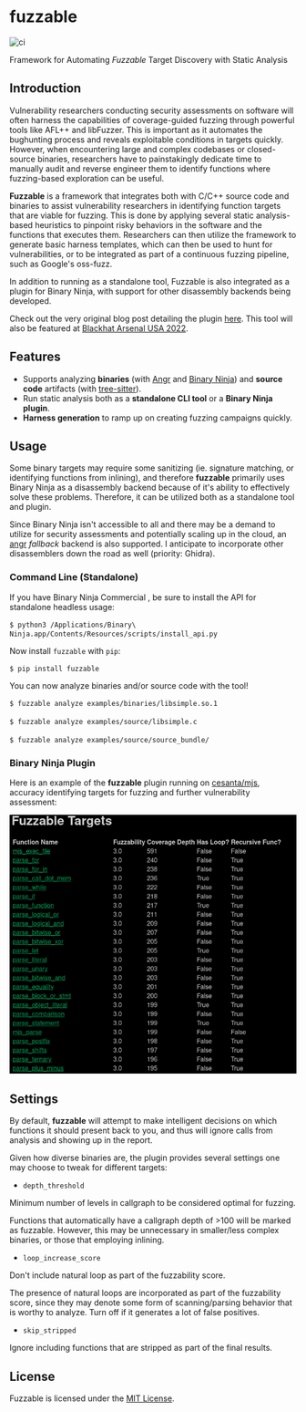 # fuzzable

![ci](https://github.com/ex0dus-0x/fuzzable/actions/workflows/main.yml/badge.svg)

Framework for Automating _Fuzzable_ Target Discovery with Static Analysis

## Introduction

Vulnerability researchers conducting security assessments on software will often harness the capabilities of coverage-guided fuzzing through powerful tools like AFL++ and libFuzzer. This is important as it automates the bughunting process and reveals exploitable conditions in targets quickly. However, when encountering large and complex codebases or closed-source binaries, researchers have to painstakingly dedicate time to manually audit and reverse engineer them to identify functions where fuzzing-based exploration can be useful.

__Fuzzable__ is a framework that integrates both with C/C++ source code and binaries to assist vulnerability researchers in identifying function targets that are viable for fuzzing. This is done by applying several static analysis-based heuristics to pinpoint risky behaviors in the software and the functions that executes them. Researchers can then utilize the framework to generate basic harness templates, which can then be used to hunt for vulnerabilities, or to be integrated as part of a continuous fuzzing pipeline, such as Google's oss-fuzz.

In addition to running as a standalone tool, Fuzzable is also integrated as a plugin for Binary Ninja, with support for other disassembly backends being developed.

Check out the very original blog post detailing the plugin [here](https://codemuch.tech/2021/06/07/fuzzabble/). This tool will also be featured at [Blackhat Arsenal USA 2022](https://www.blackhat.com/us-22/arsenal/schedule/index.html#automating-fuzzable-target-discovery-with-static-analysis-26726).

## Features

* Supports analyzing __binaries__ (with [Angr](https://angr.io) and [Binary Ninja](https://binary.ninja)) and
__source code__ artifacts (with [tree-sitter](https://tree-sitter.github.io/tree-sitter/)).
* Run static analysis both as a __standalone CLI tool__ or a __Binary Ninja plugin__.
* __Harness generation__ to ramp up on creating fuzzing campaigns quickly.

## Usage

Some binary targets may require some sanitizing (ie. signature matching, or identifying functions from inlining), and therefore 
__fuzzable__ primarily uses Binary Ninja as a disassembly backend because of it's ability to effectively solve these problems. Therefore, it can be utilized both as a standalone tool and plugin.

Since Binary Ninja isn't accessible to all and there may be a demand to utilize for security assessments and potentially scaling up in the cloud, an [angr](https://github.com/angr/angr)
_fallback_ backend is also supported. I anticipate to incorporate other disassemblers down the road as well (priority: Ghidra).

### Command Line (Standalone)

If you have Binary Ninja Commercial , be sure to install the API for standalone headless usage:

```
$ python3 /Applications/Binary\ Ninja.app/Contents/Resources/scripts/install_api.py
```

Now install `fuzzable` with `pip`:

```
$ pip install fuzzable
```

You can now analyze binaries and/or source code with the tool!

```
$ fuzzable analyze examples/binaries/libsimple.so.1

$ fuzzable analyze examples/source/libsimple.c

$ fuzzable analyze examples/source/source_bundle/
```

### Binary Ninja Plugin

Here is an example of the __fuzzable__ plugin running on [cesanta/mjs](https://github.com/cesanta/mjs),
accuracy identifying targets for fuzzing and further vulnerability assessment:

![Sample](https://github.com/ex0dus-0x/fuzzable/blob/main/screen.png?raw=true "Sample")

## Settings

By default, __fuzzable__ will attempt to make intelligent decisions on which functions it should present
back to you, and thus will ignore calls from analysis and showing up in the report.

Given how diverse binaries are, the plugin provides several settings one may choose to tweak for different targets:

* `depth_threshold`

Minimum number of levels in callgraph to be considered optimal for fuzzing.

Functions that automatically have a callgraph depth of >100 will be marked as fuzzable. However, this may be unnecessary in smaller/less
complex binaries, or those that employing inlining.

* `loop_increase_score`

Don't include natural loop as part of the fuzzability score.

The presence of natural loops are incorporated as part of the fuzzability score, since they may denote some form of scanning/parsing
behavior that is worthy to analyze. Turn off if it generates a lot of false positives.

* `skip_stripped`

Ignore including functions that are stripped as part of the final results.

## License

Fuzzable is licensed under the [MIT License](https://codemuch.tech/license.txt).